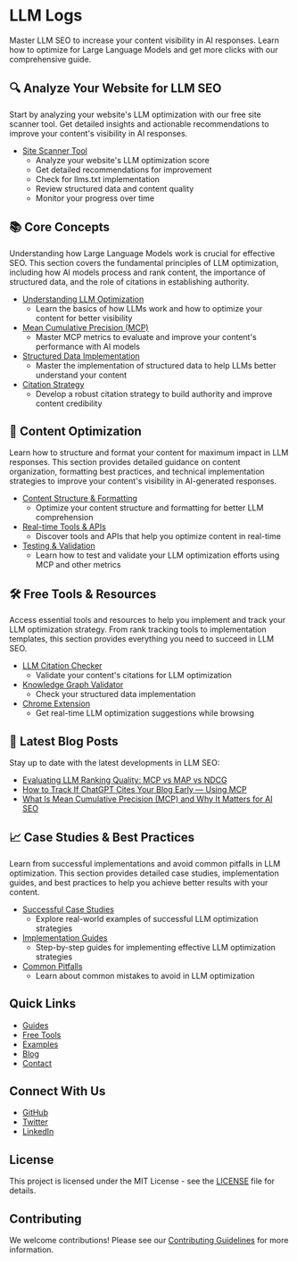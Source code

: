 # LLM Logs

Master LLM SEO to increase your content visibility in AI responses. Learn how to optimize for Large Language Models and get more clicks with our comprehensive guide.

## 🔍 Analyze Your Website for LLM SEO

Start by analyzing your website's LLM optimization with our free site scanner tool. Get detailed insights and actionable recommendations to improve your content's visibility in AI responses.

- [Site Scanner Tool](https://llmlogs.com/scan-site)
  - Analyze your website's LLM optimization score
  - Get detailed recommendations for improvement
  - Check for llms.txt implementation
  - Review structured data and content quality
  - Monitor your progress over time

## 📚 Core Concepts

Understanding how Large Language Models work is crucial for effective SEO. This section covers the fundamental principles of LLM optimization, including how AI models process and rank content, the importance of structured data, and the role of citations in establishing authority.

- [Understanding LLM Optimization](https://llmlogs.com/guides/llm-optimization/core-concepts)
  - Learn the basics of how LLMs work and how to optimize your content for better visibility
- [Mean Cumulative Precision (MCP)](https://llmlogs.com/guides/llm-optimization/mean-cumulative-precision)
  - Master MCP metrics to evaluate and improve your content's performance with AI models
- [Structured Data Implementation](https://llmlogs.com/guides/llm-optimization/structured-data)
  - Master the implementation of structured data to help LLMs better understand your content
- [Citation Strategy](https://llmlogs.com/guides/llm-optimization/citation-strategy)
  - Develop a robust citation strategy to build authority and improve content credibility

## 🎯 Content Optimization

Learn how to structure and format your content for maximum impact in LLM responses. This section provides detailed guidance on content organization, formatting best practices, and technical implementation strategies to improve your content's visibility in AI-generated responses.

- [Content Structure & Formatting](https://llmlogs.com/guides/llm-optimization/content-optimization)
  - Optimize your content structure and formatting for better LLM comprehension
- [Real-time Tools & APIs](https://llmlogs.com/guides/llm-optimization/real-time-tools)
  - Discover tools and APIs that help you optimize content in real-time
- [Testing & Validation](https://llmlogs.com/guides/llm-optimization/testing)
  - Learn how to test and validate your LLM optimization efforts using MCP and other metrics

## 🛠️ Free Tools & Resources

Access essential tools and resources to help you implement and track your LLM optimization strategy. From rank tracking tools to implementation templates, this section provides everything you need to succeed in LLM SEO.

- [LLM Citation Checker](https://llmlogs.com/free-tools/llm-citation-checker)
  - Validate your content's citations for LLM optimization
- [Knowledge Graph Validator](https://llmlogs.com/free-tools/knowledge-graph-validator)
  - Check your structured data implementation
- [Chrome Extension](https://llmlogs.com/chrome-llm-seo-checker)
  - Get real-time LLM optimization suggestions while browsing

## 📝 Latest Blog Posts

Stay up to date with the latest developments in LLM SEO:

- [Evaluating LLM Ranking Quality: MCP vs MAP vs NDCG](https://llmlogs.com/blog/evaluating-llm-ranking-quality-mcp-vs-map-vs-ndcg)
- [How to Track If ChatGPT Cites Your Blog Early — Using MCP](https://llmlogs.com/blog/how-to-track-if-chatgpt-cites-your-blog-early-using-mcp)
- [What Is Mean Cumulative Precision (MCP) and Why It Matters for AI SEO](https://llmlogs.com/blog/what-is-mean-cumulative-precision-mcp-ai-seo)

## 📈 Case Studies & Best Practices

Learn from successful implementations and avoid common pitfalls in LLM optimization. This section provides detailed case studies, implementation guides, and best practices to help you achieve better results with your content.

- [Successful Case Studies](https://llmlogs.com/guides/llm-optimization/examples#case-studies)
  - Explore real-world examples of successful LLM optimization strategies
- [Implementation Guides](https://llmlogs.com/guides/llm-optimization/examples#implementation)
  - Step-by-step guides for implementing effective LLM optimization strategies
- [Common Pitfalls](https://llmlogs.com/guides/llm-optimization/examples#pitfalls)
  - Learn about common mistakes to avoid in LLM optimization

## Quick Links

- [Guides](https://llmlogs.com/guides/llm-optimization)
- [Free Tools](https://llmlogs.com/free-tools)
- [Examples](https://llmlogs.com/guides/llm-optimization/examples)
- [Blog](https://llmlogs.com/blog)
- [Contact](https://llmlogs.com/contact)

## Connect With Us

- [GitHub](https://github.com/mattmerrick/llmseoguide)
- [Twitter](https://twitter.com/llmseoguide)
- [LinkedIn](https://linkedin.com/company/llmseoguide)

## License

This project is licensed under the MIT License - see the [LICENSE](LICENSE) file for details.

## Contributing

We welcome contributions! Please see our [Contributing Guidelines](CONTRIBUTING.md) for more information.